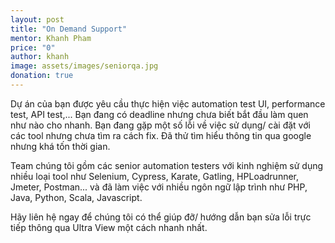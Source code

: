 ```yaml
---
layout: post
title: "On Demand Support"
mentor: Khanh Pham
price: "0"
author: khanh
image: assets/images/seniorqa.jpg
donation: true
---
```

Dự án của bạn được yêu cầu thực hiện việc automation test UI, performance test, API test,... Bạn đang có deadline nhưng chưa biết bắt đầu làm quen như nào cho nhanh. Bạn đang gặp một số lỗi về việc sử dụng/ cài đặt với các tool nhưng chưa tìm ra cách fix. Đã thử tìm hiểu thông tin qua google nhưng khá tốn thời gian. 

Team chúng tôi gồm các senior automation testers với kinh nghiệm sử dụng nhiều loại tool như Selenium, Cypress, Karate, Gatling, HPLoadrunner, Jmeter, Postman... và đã làm việc với nhiều ngôn ngữ lập trình như PHP, Java, Python, Scala, Javascript.

Hãy liên hệ ngay để chúng tôi có thể giúp đỡ/ hướng dẫn bạn sửa lỗi trực tiếp thông qua Ultra View một cách nhanh nhất.
